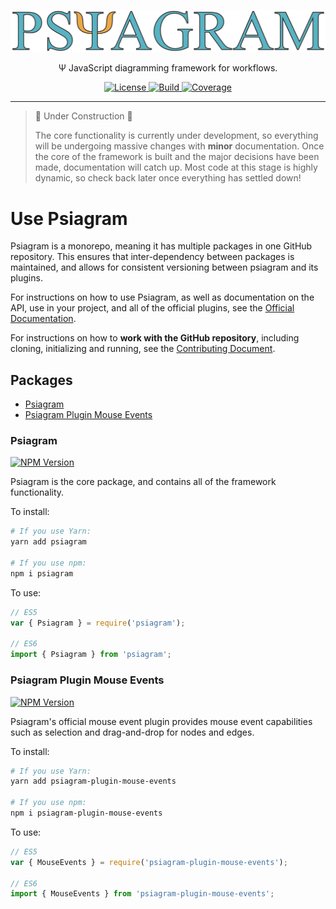 <p align="center">
  <a href="https://github.com/liamross/psiagram">
    <img alt="Psiagram" src="https://raw.githubusercontent.com/liamross/psiagram/master/logo/logo-title.png" width="888" >
  </a>
</p>

<p align="center">
  Ψ JavaScript diagramming framework for workflows.
</p>

<p align="center">
  <a href="https://github.com/liamross/psiagram/blob/master/LICENSE" target="_blank">
    <img
      alt="License"
      src="https://img.shields.io/github/license/liamross/psiagram.svg"
    >
  </a>
  <a href="https://travis-ci.org/liamross/psiagram" target="_blank">
    <img
      alt="Build"
      src="https://travis-ci.org/liamross/psiagram.svg?branch=master"
    >
  </a>
  <a href="https://codecov.io/gh/liamross/psiagram" target="_blank">
    <img
      alt="Coverage"
      src="https://img.shields.io/codecov/c/github/liamross/psiagram.svg"
    >
  </a>
</p>

---

> 🚧 Under Construction 🚧
>
> The core functionality is currently under development, so everything will be
> undergoing massive changes with **minor** documentation. Once the core of the
> framework is built and the major decisions have been made, documentation will
> catch up. Most code at this stage is highly dynamic, so check back later once
> everything has settled down!

# Use Psiagram

Psiagram is a monorepo, meaning it has multiple packages in one GitHub
repository. This ensures that inter-dependency between packages is maintained,
and allows for consistent versioning between psiagram and its plugins.

For instructions on how to use Psiagram, as well as documentation on the API,
use in your project, and all of the official plugins, see the
[Official Documentation](https://www.psiagram.org/).

For instructions on how to **work with the GitHub repository**, including
cloning, initializing and running, see the
[Contributing Document](https://github.com/liamross/psiagram/blob/master/CONTRIBUTING.md).

## Packages

- [Psiagram](#psiagram)
- [Psiagram Plugin Mouse Events](#psiagram-plugin-mouse-events)

### Psiagram

[![NPM Version](https://badge.fury.io/js/psiagram.svg)](https://www.npmjs.com/package/psiagram)

Psiagram is the core package, and contains all of the framework functionality.

To install:

```sh
# If you use Yarn:
yarn add psiagram

# If you use npm:
npm i psiagram
```

To use:

```js
// ES5
var { Psiagram } = require('psiagram');

// ES6
import { Psiagram } from 'psiagram';
```

### Psiagram Plugin Mouse Events

[![NPM Version](https://badge.fury.io/js/psiagram-plugin-mouse-events.svg)](https://www.npmjs.com/package/psiagram-plugin-mouse-events)

Psiagram's official mouse event plugin provides mouse event capabilities such as
selection and drag-and-drop for nodes and edges.

To install:

```sh
# If you use Yarn:
yarn add psiagram-plugin-mouse-events

# If you use npm:
npm i psiagram-plugin-mouse-events
```

To use:

```js
// ES5
var { MouseEvents } = require('psiagram-plugin-mouse-events');

// ES6
import { MouseEvents } from 'psiagram-plugin-mouse-events';
```
